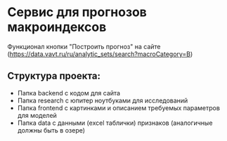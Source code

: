 # Сервис для прогнозов макроиндексов 

Функционал кнопки "Построить прогноз" на сайте (https://data.vavt.ru/ru/analytic_sets/search?macroCategory=B)

## Структура проекта:
- Папка backend с кодом для сайта
- Папка research с юпитер ноутбуками для исследований
- Папка frontend с картинками и описанием требуемых параметров для моделей
- Папка data с данными (excel таблички) признаков (аналогичные должны быть в озере) 
